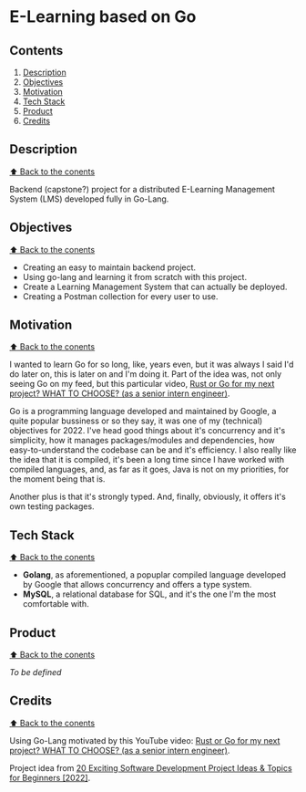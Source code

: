 # E-Learning based on Go #

## Contents

1. [Description](#description)
1. [Objectives](#objectives)
1. [Motivation](#motivation)
1. [Tech Stack](#tech-stack)
1. [Product](#product)
1. [Credits](#credits)

## Description
[⬆ Back to the conents](#contents)

Backend (capstone?) project for a distributed E-Learning Management System (LMS) developed fully in Go-Lang.

## Objectives
[⬆ Back to the conents](#contents)

- Creating an easy to maintain backend project.
- Using go-lang and learning it from scratch with this project.
- Create a Learning Management System that can actually be deployed.
- Creating a Postman collection for every user to use.

## Motivation
[⬆ Back to the conents](#contents)

I wanted to learn Go for so long, like, years even, but it was always I said I'd do later on, this is later on and I'm doing it. Part of the idea was, not only seeing Go on my feed, but this particular video, [Rust or Go for my next project? WHAT TO CHOOSE? (as a senior intern engineer)](https://www.youtube.com/watch?v=LbmvbXPj8Fs).

Go is a programming language developed and maintained by Google, a quite popular bussiness or so they say, it was one of my (technical) objectives for 2022. I've head good things about it's concurrency and it's simplicity, how it manages packages/modules and dependencies, how easy-to-understand the codebase can be and it's efficiency. I also really like the idea that it is compiled, it's been a long time since I have worked with compiled languages, and, as far as it goes, Java is not on my priorities, for the moment being that is.

Another plus is that it's strongly typed. And, finally, obviously, it offers it's own testing packages.

## Tech Stack
[⬆ Back to the conents](#contents)

- **Golang**, as aforementioned, a popuplar compiled language developed by Google that allows concurrency and offers a type system.
- **MySQL**, a relational database for SQL, and it's the one I'm the most comfortable with.

## Product
[⬆ Back to the conents](#contents)

_To be defined_

## Credits
[⬆ Back to the conents](#contents)

Using Go-Lang motivated by this YouTube video: [Rust or Go for my next project? WHAT TO CHOOSE? (as a senior intern engineer)](https://www.youtube.com/watch?v=LbmvbXPj8Fs).

Project idea from [20 Exciting Software Development Project Ideas & Topics for Beginners [2022]](https://www.upgrad.com/blog/software-development-project-ideas-topics-for-beginners/#18_e-Learning_platform).